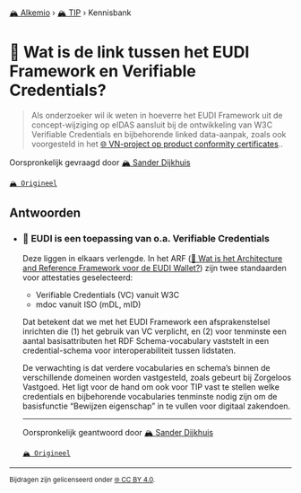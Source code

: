 [🏔️ Alkemio](https://welcome.alkem.io/) › [🏔️ TIP](https://alkem.io/tip/dashboard) › Kennisbank
# 📄 Wat is de link tussen het EUDI Framework en Verifiable Credentials?
>Als onderzoeker wil ik weten in hoeverre het EUDI Framework uit de concept-wijziging op eIDAS aansluit bij de ontwikkeling van W3C Verifiable Credentials en bijbehorende linked data-aanpak, zoals ook voorgesteld in het [🌐 VN-project op product conformity certificates](https://uncefact.unece.org/display/uncefactpublicreview/Public+Review%3A+White+Paper+Digital+Product+Conformity++Certificate+Exchange)..

Oorspronkelijk gevraagd door [🏔️ Sander Dijkhuis](https://alkem.io/user/sander-dijkhuis-3912)

[`🏔️ Origineel`](https://alkem.io/tip/collaboration/watisdelinktusse-4064)

## Antwoorden
- ### <a id="eudiiseentoepassi-6449"></a> 📌 EUDI is een toepassing van o.a. Verifiable Credentials
  Deze liggen in elkaars verlengde. In het ARF ([📄 Wat is het Architecture and Reference Framework voor de EUDI Wallet?](hoehangthetarchit-3668.md)) zijn twee standaarden voor attestaties geselecteerd:
  
  *   Verifiable Credentials (VC) vanuit W3C
  *   mdoc vanuit ISO (mDL, mID)
  
  Dat betekent dat we met het EUDI Framework een afsprakenstelsel inrichten die (1) het gebruik van VC verplicht, en (2) voor tenminste een aantal basisattributen het RDF Schema-vocabulary vaststelt in een credential-schema voor interoperabiliteit tussen lidstaten.
  
  De verwachting is dat verdere vocabularies en schema’s binnen de verschillende domeinen worden vastgesteld, zoals gebeurt bij Zorgeloos Vastgoed. Het ligt voor de hand om ook voor TIP vast te stellen welke credentials en bijbehorende vocabularies tenminste nodig zijn om de basisfunctie “Bewijzen eigenschap” in te vullen voor digitaal zakendoen.

  ***
  Oorspronkelijk geantwoord door [🏔️ Sander Dijkhuis](https://alkem.io/tip/collaboration/watisdelinktusse-4064/posts/eudiiseentoepassi-6449)

  [`🏔️ Origineel`](https://alkem.io/tip/collaboration/watisdelinktusse-4064/posts/eudiiseentoepassi-6449)

* * *
<small>Bijdragen zijn gelicenseerd onder [🌐 CC BY 4.0](https://creativecommons.org/licenses/by/4.0/deed.nl).</small>

